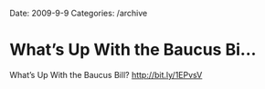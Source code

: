 Date: 2009-9-9
Categories: /archive

# What’s Up With the Baucus Bi...

What’s Up With the Baucus Bill? <a href="http://bit.ly/1EPvsV" rel="nofollow">http://bit.ly/1EPvsV</a>
